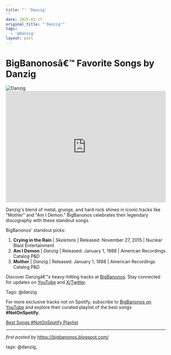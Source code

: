 ```yaml
---
title: "' 'Danzig'
'"
date: 2025-01-17
original_title: "'Danzig'"
tags:
  - '@danzig'
layout: post
---
```

<!-- Title of the Post -->
<h1 >BigBanonosâ€™ Favorite Songs by Danzig</h1> <!-- Featured Image -->
<div > <img src="https://i.scdn.co/image/ab67616d0000b2732b7e85d636191a29e2b3ebc6" alt="Danzig">
</div> <!-- Spotify Embed -->
<div > <iframe src="https://open.spotify.com/embed/playlist/5SMn6bZQz7lkLdo7D0249b?utm_source=generator" width="100%" height="352" frameBorder="0" allowfullscreen="" allow="autoplay; clipboard-write; encrypted-media; fullscreen; picture-in-picture" loading="lazy"></iframe>
</div> <!-- Introductory Text -->
<p >Danzig's blend of metal, grunge, and hard rock shines in iconic tracks like "Mother" and "Am I Demon." BigBanonos celebrates their legendary discography with these standout songs.</p> <!-- Song Highlights -->
<div > <p>BigBanonos' standout picks:</p> <ol> <li><strong>Crying in the Rain</strong> | <em>Skeletons</em> | Released: November 27, 2015 | Nuclear Blast Entertainment</li> <li><strong>Am I Demon</strong> | <em>Danzig</em> | Released: January 1, 1988 | American Recordings Catalog P&D</li> <li><strong>Mother</strong> | <em>Danzig</em> | Released: January 1, 1988 | American Recordings Catalog P&D</li> </ol>
</div> <!-- Footer Links -->
<div > <p>Discover Danzigâ€™s heavy-hitting tracks at <a href="https://bigbanonos.blogspot.com/" target="_blank">BigBanonos</a>. Stay connected for updates on <a href="https://www.youtube.com/@BigBanonos" target="_blank">YouTube</a> and <a href="https://x.com/bigbanonos" target="_blank">X/Twitter</a>.</p>
</div> <!-- Tags -->
<p >Tags: @danzig</p>


<!--Subscribe and Playlist Links-->
<div>
    <p>For more exclusive tracks not on Spotify, subscribe to <a href="https://www.youtube.com/@BigBanonos" target="_blank">BigBanonos on YouTube</a> and explore their curated playlist of the best songs <strong>#NotOnSpotify</strong>.</p>
    <p><a href="https://www.youtube.com/playlist?list=PLtuNtuTatqI0kFahUCbtbfenC_ET5O_tr" target="_blank">Best Songs #NotOnSpotify Playlist<br /></a></p></div>

<hr />

<p><em>first posted by</em> <a href="https://bigbanonos.blogspot.com/" rel="noopener" target="_new">https://bigbanonos.blogspot.com/</a></p>

<p>tags: @danzig,</p>
